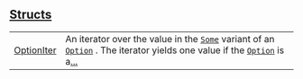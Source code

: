 
[Structs](./core-option-structs.md)
 ---
| | |
|:---|:---|
| [OptionIter](./core-option-OptionIter.md) | An iterator over the value in the [`Some`](./core-option.md#some)  variant of an [`Option`](./core-option-Option.md) . The iterator yields one value if the [`Option`](./core-option-Option.md)  is a[...](./core-option-OptionIter.md) |
